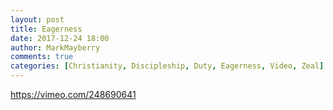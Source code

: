```yaml
---
layout: post
title: Eagerness
date: 2017-12-24 18:00
author: MarkMayberry
comments: true
categories: [Christianity, Discipleship, Duty, Eagerness, Video, Zeal]
---
```

https://vimeo.com/248690641

